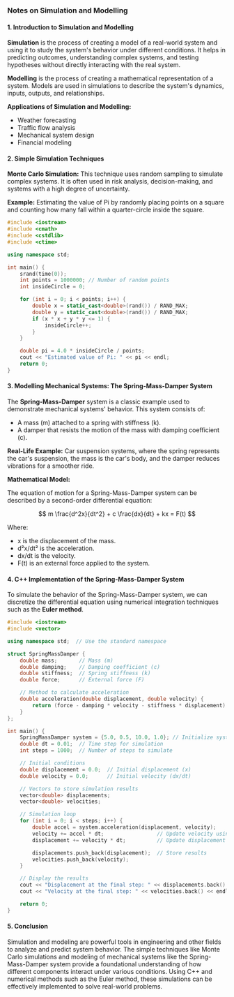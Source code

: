 ### Notes on Simulation and Modelling

#### 1. Introduction to Simulation and Modelling

**Simulation** is the process of creating a model of a real-world system and using it to study the system's behavior under different conditions. It helps in predicting outcomes, understanding complex systems, and testing hypotheses without directly interacting with the real system.

**Modelling** is the process of creating a mathematical representation of a system. Models are used in simulations to describe the system's dynamics, inputs, outputs, and relationships.

**Applications of Simulation and Modelling:**
- Weather forecasting
- Traffic flow analysis
- Mechanical system design
- Financial modeling

#### 2. Simple Simulation Techniques

**Monte Carlo Simulation:**
This technique uses random sampling to simulate complex systems. It is often used in risk analysis, decision-making, and systems with a high degree of uncertainty.

**Example:** Estimating the value of Pi by randomly placing points on a square and counting how many fall within a quarter-circle inside the square.

```cpp
#include <iostream>
#include <cmath>
#include <cstdlib>
#include <ctime>

using namespace std;

int main() {
    srand(time(0));
    int points = 1000000; // Number of random points
    int insideCircle = 0;

    for (int i = 0; i < points; i++) {
        double x = static_cast<double>(rand()) / RAND_MAX;
        double y = static_cast<double>(rand()) / RAND_MAX;
        if (x * x + y * y <= 1) {
            insideCircle++;
        }
    }

    double pi = 4.0 * insideCircle / points;
    cout << "Estimated value of Pi: " << pi << endl;
    return 0;
}

```

#### 3. Modelling Mechanical Systems: The Spring-Mass-Damper System

The **Spring-Mass-Damper** system is a classic example used to demonstrate mechanical systems' behavior. This system consists of:
- A mass (m) attached to a spring with stiffness (k).
- A damper that resists the motion of the mass with damping coefficient (c).

**Real-Life Example:** Car suspension systems, where the spring represents the car's suspension, the mass is the car's body, and the damper reduces vibrations for a smoother ride.

**Mathematical Model:**

The equation of motion for a Spring-Mass-Damper system can be described by a second-order differential equation:

$$
m \frac{d^2x}{dt^2} + c \frac{dx}{dt} + kx = F(t)
$$

Where:
- x is the displacement of the mass.
- d²x/dt² is the acceleration.
- dx/dt is the velocity.
- F(t) is an external force applied to the system.

#### 4. C++ Implementation of the Spring-Mass-Damper System

To simulate the behavior of the Spring-Mass-Damper system, we can discretize the differential equation using numerical integration techniques such as the **Euler method**.

```cpp
#include <iostream>
#include <vector>

using namespace std;  // Use the standard namespace

struct SpringMassDamper {
    double mass;       // Mass (m)
    double damping;    // Damping coefficient (c)
    double stiffness;  // Spring stiffness (k)
    double force;      // External force (F)

    // Method to calculate acceleration
    double acceleration(double displacement, double velocity) {
        return (force - damping * velocity - stiffness * displacement) / mass;
    }
};

int main() {
    SpringMassDamper system = {5.0, 0.5, 10.0, 1.0}; // Initialize system parameters
    double dt = 0.01;  // Time step for simulation
    int steps = 1000;  // Number of steps to simulate

    // Initial conditions
    double displacement = 0.0;  // Initial displacement (x)
    double velocity = 0.0;      // Initial velocity (dx/dt)

    // Vectors to store simulation results
    vector<double> displacements;
    vector<double> velocities;

    // Simulation loop
    for (int i = 0; i < steps; i++) {
        double accel = system.acceleration(displacement, velocity);
        velocity += accel * dt;                 // Update velocity using Euler method
        displacement += velocity * dt;          // Update displacement using Euler method

        displacements.push_back(displacement);  // Store results
        velocities.push_back(velocity);
    }

    // Display the results
    cout << "Displacement at the final step: " << displacements.back() << endl;
    cout << "Velocity at the final step: " << velocities.back() << endl;

    return 0;
}

```

#### 5. Conclusion

Simulation and modeling are powerful tools in engineering and other fields to analyze and predict system behavior. The simple techniques like Monte Carlo simulations and modeling of mechanical systems like the Spring-Mass-Damper system provide a foundational understanding of how different components interact under various conditions. Using C++ and numerical methods such as the Euler method, these simulations can be effectively implemented to solve real-world problems.